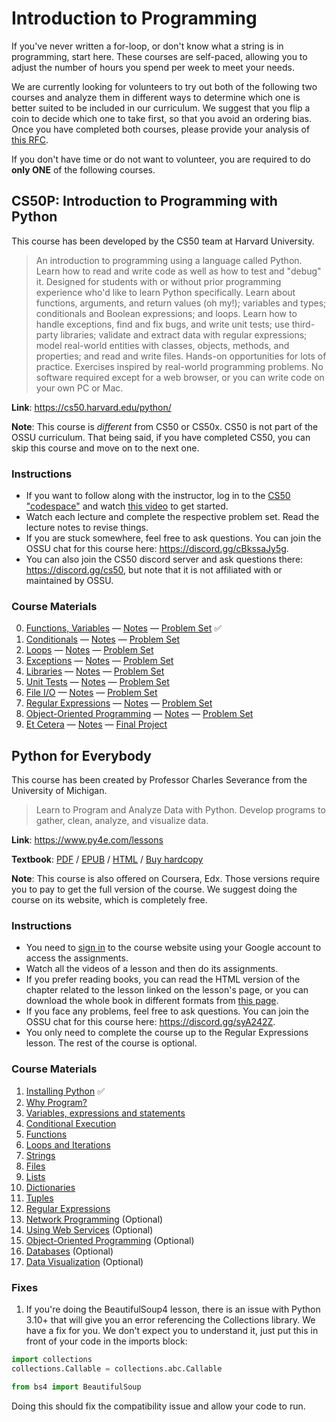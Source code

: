 # Introduction to Programming

If you've never written a for-loop, or don't know what a string is in programming, start here. These courses are self-paced, allowing you to adjust the number of hours you spend per week to meet your needs.

We are currently looking for volunteers to try out both of the following two courses and analyze them in different ways to determine which one is better suited to be included in our  curriculum. We suggest that you flip a coin to decide which one to take first, so that you avoid an ordering bias. Once you have completed both courses, please provide your analysis of [this RFC](https://github.com/ossu/computer-science/issues/1164).

If you don't have time or do not want to volunteer, you are required to do **only ONE** of the following courses.

## CS50P: Introduction to Programming with Python

This course has been developed by the CS50 team at Harvard University.
> An introduction to programming using a language called Python. Learn how to read and write code as well as how to test and "debug" it. Designed for students with or without prior programming experience who'd like to learn Python specifically. Learn about functions, arguments, and return values (oh my!); variables and types; conditionals and Boolean expressions; and loops. Learn how to handle exceptions, find and fix bugs, and write unit tests; use third-party libraries; validate and extract data with regular expressions; model real-world entities with classes, objects, methods, and properties; and read and write files. Hands-on opportunities for lots of practice. Exercises inspired by real-world programming problems. No software required except for a web browser, or you can write code on your own PC or Mac.

**Link**: <https://cs50.harvard.edu/python/>

**Note**: This course is *different* from CS50 or CS50x. CS50 is not part of the OSSU curriculum. That being said, if you have completed CS50, you can skip this course and move on to the next one.

### Instructions

 - If you want to follow along with the instructor, log in to the [CS50 "codespace"](https://cs50.dev) and watch [this video](https://cs50.harvard.edu/python/2022/shorts/visual_studio_code_for_cs50/) to get started.
 - Watch each lecture and complete the respective problem set. Read the lecture notes to revise things.
 - If you are stuck somewhere, feel free to ask questions. You can join the OSSU chat for this course here: <https://discord.gg/cBkssaJy5g>.
 - You can also join the CS50 discord server and ask questions there: <https://discord.gg/cs50>, but note that it is not affiliated with or maintained by OSSU.

### Course Materials

0. [Functions, Variables](https://cs50.harvard.edu/python/2022/weeks/0/) — [Notes](https://cs50.harvard.edu/python/2022/notes/0/) — [Problem Set](https://cs50.harvard.edu/python/2022/psets/0/) ✅
1. [Conditionals](https://cs50.harvard.edu/python/2022/weeks/1/) — [Notes](https://cs50.harvard.edu/python/2022/notes/1/) — [Problem Set](https://cs50.harvard.edu/python/2022/psets/1/)
2. [Loops](https://cs50.harvard.edu/python/2022/weeks/2/) — [Notes](https://cs50.harvard.edu/python/2022/notes/2/) — [Problem Set](https://cs50.harvard.edu/python/2022/psets/2/)
3. [Exceptions](https://cs50.harvard.edu/python/2022/weeks/3/) — [Notes](https://cs50.harvard.edu/python/2022/notes/3/) — [Problem Set](https://cs50.harvard.edu/python/2022/psets/3/)
4. [Libraries](https://cs50.harvard.edu/python/2022/weeks/4/) — [Notes](https://cs50.harvard.edu/python/2022/notes/4/) — [Problem Set](https://cs50.harvard.edu/python/2022/psets/4/)
5. [Unit Tests](https://cs50.harvard.edu/python/2022/weeks/5/) — [Notes](https://cs50.harvard.edu/python/2022/notes/5/) — [Problem Set](https://cs50.harvard.edu/python/2022/psets/5/)
6. [File I/O](https://cs50.harvard.edu/python/2022/weeks/6/) — [Notes](https://cs50.harvard.edu/python/2022/notes/6/) — [Problem Set](https://cs50.harvard.edu/python/2022/psets/6/)
7. [Regular Expressions](https://cs50.harvard.edu/python/2022/weeks/7/) — [Notes](https://cs50.harvard.edu/python/2022/notes/7/) — [Problem Set](https://cs50.harvard.edu/python/2022/psets/7/)
8. [Object-Oriented Programming](https://cs50.harvard.edu/python/2022/weeks/8/) — [Notes](https://cs50.harvard.edu/python/2022/notes/8/) — [Problem Set](https://cs50.harvard.edu/python/2022/psets/8/)
9. [Et Cetera](https://cs50.harvard.edu/python/2022/weeks/9/) — [Notes](https://cs50.harvard.edu/python/2022/notes/9/) — [Final Project](https://cs50.harvard.edu/python/2022/project/)

## Python for Everybody

This course has been created by Professor Charles Severance from the University of Michigan.
> Learn to Program and Analyze Data with Python. Develop programs to gather, clean, analyze, and visualize data.

**Link**: <https://www.py4e.com/lessons>

**Textbook**: [PDF](http://do1.dr-chuck.com/pythonlearn/EN_us/pythonlearn.pdf) / [EPUB](http://do1.dr-chuck.com/pythonlearn/EN_us/pythonlearn.epub) / [HTML](https://www.py4e.com/html3) / [Buy hardcopy](https://www.py4e.com/book)

**Note**: This course is also offered on Coursera, Edx. Those versions require you to pay to get the full version of the course. We suggest doing the course on its website, which is completely free.

### Instructions

- You need to [sign in](https://www.py4e.com/) to the course website using your Google account to access the assignments.
- Watch all the videos of a lesson and then do its assignments.
- If you prefer reading books, you can read the HTML version of the chapter related to the lesson linked on the lesson's page, or you can download the whole book in different formats from [this page](https://www.py4e.com/book).
- If you face any problems, feel free to ask questions. You can join the OSSU chat for this course here: <https://discord.gg/syA242Z>.
- You only need to complete the course up to the Regular Expressions lesson. The rest of the course is optional.

### Course Materials

1. [Installing Python](https://www.py4e.com/lessons/install) ✅
2. [Why Program?](https://www.py4e.com/lessons/intro)
3. [Variables, expressions and statements](https://www.py4e.com/lessons/memory)
4. [Conditional Execution](https://www.py4e.com/lessons/logic)
5. [Functions](https://www.py4e.com/lessons/functions)
6. [Loops and Iterations](https://www.py4e.com/lessons/loops)
7. [Strings](https://www.py4e.com/lessons/strings)
8. [Files](https://www.py4e.com/lessons/files)
9. [Lists](https://www.py4e.com/lessons/lists)
10. [Dictionaries](https://www.py4e.com/lessons/dictionary)
11. [Tuples](https://www.py4e.com/lessons/tuples)
12. [Regular Expressions](https://www.py4e.com/lessons/regex)
13. [Network Programming](https://www.py4e.com/lessons/network) (Optional)
14. [Using Web Services](https://www.py4e.com/lessons/servces) (Optional)
15. [Object-Oriented Programming](https://www.py4e.com/lessons/Objects) (Optional)
16. [Databases](https://www.py4e.com/lessons/database) (Optional)
17. [Data Visualization](https://www.py4e.com/lessons/dataviz) (Optional)

### Fixes

1. If you're doing the BeautifulSoup4 lesson, there is an issue with Python 3.10+ that will give you an error referencing the Collections library. We have a fix for you. We don't expect you to understand it, just put this in front of your code in the imports block:

```python
import collections
collections.Callable = collections.abc.Callable

from bs4 import BeautifulSoup 
```

Doing this should fix the compatibility issue and allow your code to run.
